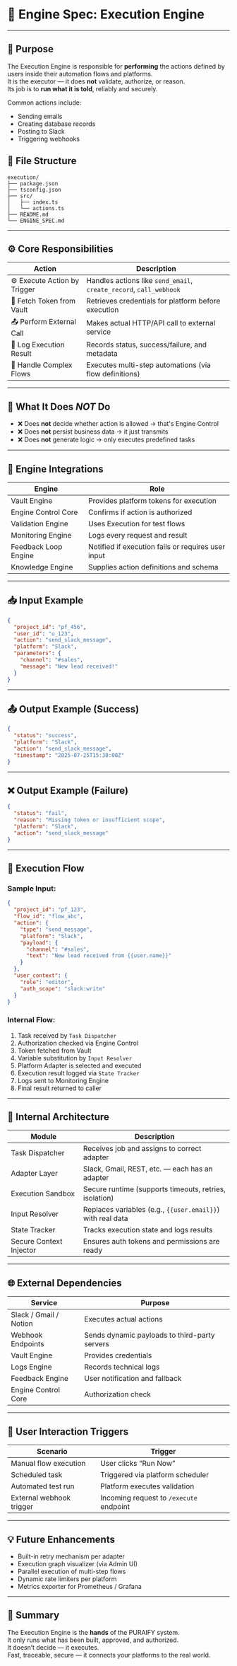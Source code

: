 # 🧠 Engine Spec: Execution Engine

---

## 🎯 Purpose

The Execution Engine is responsible for **performing** the actions defined by users inside their automation flows and platforms.  
It is the executor — it does **not** validate, authorize, or reason.  
Its job is to **run what it is told**, reliably and securely.

Common actions include:
- Sending emails
- Creating database records
- Posting to Slack
- Triggering webhooks

## 📁 File Structure

```text
execution/
├── package.json
├── tsconfig.json
├── src/
│   ├── index.ts
│   └── actions.ts
├── README.md
└── ENGINE_SPEC.md
```

---

## ⚙️ Core Responsibilities

| Action                       | Description |
|------------------------------|-------------|
| ⚙️ Execute Action by Trigger | Handles actions like `send_email`, `create_record`, `call_webhook` |
| 🔐 Fetch Token from Vault    | Retrieves credentials for platform before execution |
| 📤 Perform External Call     | Makes actual HTTP/API call to external service |
| 🧾 Log Execution Result      | Records status, success/failure, and metadata |
| 🧪 Handle Complex Flows      | Executes multi-step automations (via flow definitions) |

---

## 🚫 What It Does *NOT* Do

- ❌ Does **not** decide whether action is allowed → that's Engine Control
- ❌ Does **not** persist business data → it just transmits
- ❌ Does **not** generate logic → only executes predefined tasks

---

## 🔗 Engine Integrations

| Engine               | Role |
|----------------------|------|
| Vault Engine         | Provides platform tokens for execution |
| Engine Control Core  | Confirms if action is authorized |
| Validation Engine    | Uses Execution for test flows |
| Monitoring Engine    | Logs every request and result |
| Feedback Loop Engine | Notified if execution fails or requires user input |
| Knowledge Engine     | Supplies action definitions and schema |

---

## 📥 Input Example

```json
{
  "project_id": "pf_456",
  "user_id": "u_123",
  "action": "send_slack_message",
  "platform": "Slack",
  "parameters": {
    "channel": "#sales",
    "message": "New lead received!"
  }
}
```

---

## 📤 Output Example (Success)

```json
{
  "status": "success",
  "platform": "Slack",
  "action": "send_slack_message",
  "timestamp": "2025-07-25T15:30:00Z"
}
```

---

## ❌ Output Example (Failure)

```json
{
  "status": "fail",
  "reason": "Missing token or insufficient scope",
  "platform": "Slack",
  "action": "send_slack_message"
}
```

---

## 🔄 Execution Flow

### Sample Input:

```json
{
  "project_id": "pf_123",
  "flow_id": "flow_abc",
  "action": {
    "type": "send_message",
    "platform": "Slack",
    "payload": {
      "channel": "#sales",
      "text": "New lead received from {{user.name}}"
    }
  },
  "user_context": {
    "role": "editor",
    "auth_scope": "slack:write"
  }
}
```

### Internal Flow:

1. Task received by `Task Dispatcher`
2. Authorization checked via Engine Control
3. Token fetched from Vault
4. Variable substitution by `Input Resolver`
5. Platform Adapter is selected and executed
6. Execution result logged via `State Tracker`
7. Logs sent to Monitoring Engine
8. Final result returned to caller

---

## 🧱 Internal Architecture

| Module                  | Description |
|-------------------------|-------------|
| Task Dispatcher         | Receives job and assigns to correct adapter |
| Adapter Layer           | Slack, Gmail, REST, etc. — each has an adapter |
| Execution Sandbox       | Secure runtime (supports timeouts, retries, isolation) |
| Input Resolver          | Replaces variables (e.g., `{{user.email}}`) with real data |
| State Tracker           | Tracks execution state and logs results |
| Secure Context Injector | Ensures auth tokens and permissions are ready |

---

## 🌐 External Dependencies

| Service                  | Purpose |
|--------------------------|---------|
| Slack / Gmail / Notion   | Executes actual actions |
| Webhook Endpoints        | Sends dynamic payloads to third-party servers |
| Vault Engine             | Provides credentials |
| Logs Engine              | Records technical logs |
| Feedback Engine          | User notification and fallback |
| Engine Control Core      | Authorization check |

---

## 👥 User Interaction Triggers

| Scenario                  | Trigger |
|---------------------------|---------|
| Manual flow execution     | User clicks “Run Now” |
| Scheduled task            | Triggered via platform scheduler |
| Automated test run        | Platform executes validation |
| External webhook trigger  | Incoming request to `/execute` endpoint |

---

## 💡 Future Enhancements

- Built-in retry mechanism per adapter
- Execution graph visualizer (via Admin UI)
- Parallel execution of multi-step flows
- Dynamic rate limiters per platform
- Metrics exporter for Prometheus / Grafana

---

## 🧠 Summary

The Execution Engine is the **hands** of the PURAIFY system.  
It only runs what has been built, approved, and authorized.  
It doesn’t decide — it executes.  
Fast, traceable, secure — it connects your platforms to the real world.

